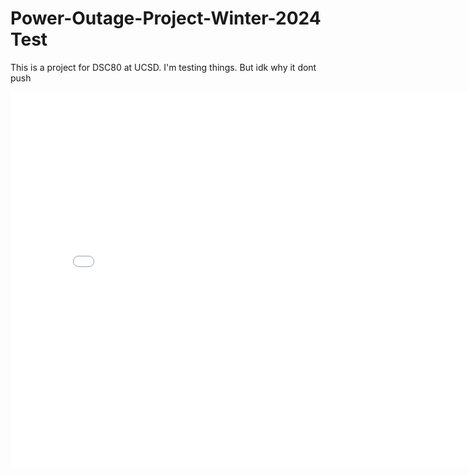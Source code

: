 # Power-Outage-Project-Winter-2024 Test
This is a project for DSC80 at UCSD.
I'm testing things. But idk why it dont push

<iframe
  src="assets/plot_test.html"
  width="800"
  height="600"
  frameborder="0"
></iframe>